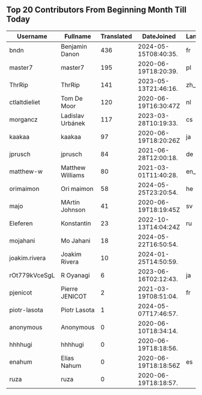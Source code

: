## Top 20 Contributors From Beginning Month Till Today ##
|Username|Fullname|Translated|DateJoined|Language|
|--------|--------|----------|----------|-------|
|bndn|Benjamin Danon|436|2024-05-15T08:40:35.|fr|
|master7|master7|195|2020-06-19T18:20:39.|pl|
|ThrRip|ThrRip|141|2023-05-13T21:46:16.|zh_Hans|
|ctlaltdieliet|Tom De Moor|120|2020-06-19T16:30:47Z|nl|
|morgancz|Ladislav Urbánek|117|2023-03-28T10:19:33.|cs|
|kaakaa|kaakaa|97|2020-06-19T18:20:26Z|ja|
|jprusch|jprusch|84|2021-06-28T12:00:18.|de|
|matthew-w|Matthew Williams|80|2021-03-01T11:40:28.|en_AU|
|orimaimon|Ori maimon|58|2024-05-25T23:20:54.|he|
|majo|MArtin Johnson|41|2020-06-19T18:19:45Z|sv|
|Eleferen|Konstantin|23|2022-10-13T14:04:24Z|ru|
|mojahani|Mo Jahani|18|2024-05-22T16:50:54.||
|joakim.rivera|Joakim Rivera|10|2024-01-25T14:50:59.||
|rOt779kVceSgL|R Oyanagi|6|2023-06-16T02:12:43.|ja|
|pjenicot|Pierre JENICOT|2|2021-03-19T08:51:04.|fr|
|piotr-lasota|Piotr Lasota|1|2024-05-07T17:46:57.||
|anonymous|Anonymous|0|2020-06-10T18:34:14.||
|hhhhugi|hhhhugi|0|2020-06-19T18:18:56.||
|enahum|Elias  Nahum|0|2020-06-19T18:18:56Z|es|
|ruza|ruza|0|2020-06-19T18:18:57.||
